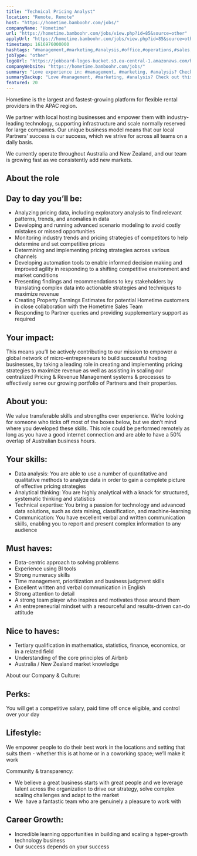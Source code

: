 ```yaml
---
title: "Technical Pricing Analyst"
location: "Remote, Remote"
host: "https://hometime.bamboohr.com/jobs/"
companyName: "Hometime"
url: "https://hometime.bamboohr.com/jobs/view.php?id=85&source=other"
applyUrl: "https://hometime.bamboohr.com/jobs/view.php?id=85&source=other"
timestamp: 1616976000000
hashtags: "#management,#marketing,#analysis,#office,#operations,#sales,#scrum,#translation,#finance,#monitoring"
jobType: "other"
logoUrl: "https://jobboard-logos-bucket.s3.eu-central-1.amazonaws.com/hometime"
companyWebsite: "https://hometime.bamboohr.com/jobs/"
summary: "Love experience in: #management, #marketing, #analysis? Check out this job post!"
summaryBackup: "Love #management, #marketing, #analysis? Check out this job post!"
featured: 20
---
```


Hometime is the largest and fastest-growing platform for flexible rental providers in the APAC region. 

We partner with local hosting businesses and empower them with industry-leading technology, supporting infrastructure and scale normally reserved for large companies. Our unique business model means that our local Partners’ success is our success, which we strive for across all teams on a daily basis.

We currently operate throughout Australia and New Zealand, and our team is growing fast as we consistently add new markets. 

## About the role

## Day to day you’ll be:

*   Analyzing pricing data, including exploratory analysis to find relevant patterns, trends, and anomalies in data
*   Developing and running advanced scenario modeling to avoid costly mistakes or missed opportunities
*   Monitoring industry trends and pricing strategies of competitors to help determine and set competitive prices 
*   Determining and implementing pricing strategies across various channels
*   Developing automation tools to enable informed decision making and improved agility in responding to a shifting competitive environment and market conditions
*   Presenting findings and recommendations to key stakeholders by translating complex data into actionable strategies and techniques to maximize revenue
*   Creating Property Earnings Estimates for potential Hometime customers in close collaboration with the Hometime Sales Team
*   Responding to Partner queries and providing supplementary support as required

## Your impact:

This means you’ll be actively contributing to our mission to empower a global network of micro-entrepreneurs to build successful hosting businesses, by taking a leading role in creating and implementing pricing strategies to maximize revenue as well as assisting in scaling our centralized Pricing & Revenue Management systems & processes to effectively serve our growing portfolio of Partners and their properties. 

## About you:

We value transferable skills and strengths over experience. We’re looking for someone who ticks off most of the boxes below, but we don’t mind where you developed these skills. This role could be performed remotely as long as you have a good internet connection and are able to have a 50% overlap of Australian business hours. 

## Your skills: 

*   Data analysis: You are able to use a number of quantitative and qualitative methods to analyze data in order to gain a complete picture of effective pricing strategies 
*   Analytical thinking: You are highly analytical with a knack for structured,  systematic thinking and statistics
*   Technical expertise: You bring a passion for technology and advanced data solutions, such as data mining, classification, and machine-learning
*   Communication: You have excellent verbal and written communication skills, enabling you to report and present complex information to any audience 

## Must haves:

*   Data-centric approach to solving problems
*   Experience using BI tools 
*   Strong numeracy skills
*   Time management, prioritization and business judgment skills
*   Excellent written and verbal communication in English
*   Strong attention to detail 
*   A strong team player who inspires and motivates those around them
*   An entrepreneurial mindset with a resourceful and results-driven can-do attitude 

## Nice to haves: 

*   Tertiary qualification in mathematics, statistics, finance, economics, or in a related field
*   Understanding of the core principles of Airbnb
*   Australia / New Zealand market knowledge 

About our Company & Culture:

## Perks: 

You will get a competitive salary, paid time off once eligible, and control over your day

## Lifestyle: 

We empower people to do their best work in the locations and setting that suits them - whether this is at home or in a coworking space; we’ll make it work

Community & transparency: 

*   We believe a great business starts with great people and we leverage talent across the organization to drive our strategy, solve complex scaling challenges and adapt to the market
*   We  have a fantastic team who are genuinely a pleasure to work with

## Career Growth:

*   Incredible learning opportunities in building and scaling a hyper-growth technology business
*   Our success depends on your success
